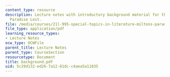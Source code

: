 ```yaml
---
content_type: resource
description: Lecture notes with introductory background material for the reading of
  Paradise Lost.
file: /media/courses/21l-995-special-topics-in-literature-miltons-paradise-lost-january-iap-2008/5c29d132ed267a1281dcc4aea5a11035_background.pdf
file_type: application/pdf
learning_resource_types:
- Lecture Notes
ocw_type: OCWFile
parent_title: Lecture Notes
parent_type: CourseSection
resourcetype: Document
title: background.pdf
uid: 5c29d132-ed26-7a12-81dc-c4aea5a11035
---
```

